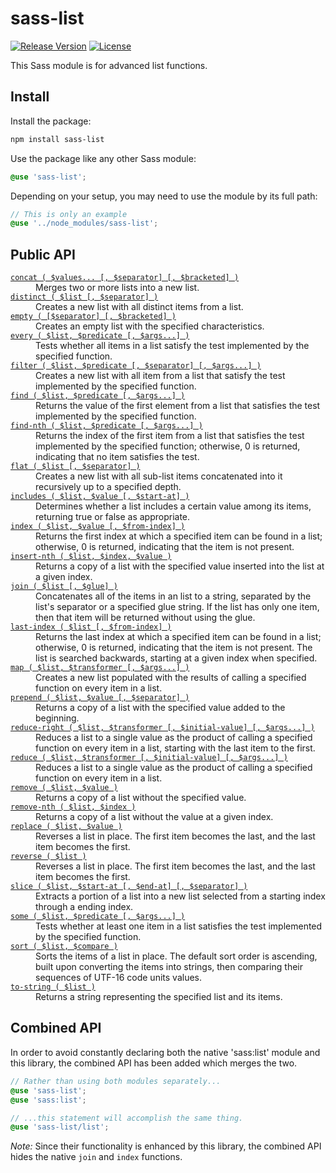 # sass-list

[![Release Version](https://img.shields.io/npm/v/sass-list.svg)](https://www.npmjs.com/package/sass-list)
[![License](https://img.shields.io/badge/License-MIT-blue.svg)](https://opensource.org/licenses/MIT)

This Sass module is for advanced list functions.

## Install

Install the package:

```bash
npm install sass-list
```

Use the package like any other Sass module:

```scss
@use 'sass-list';
```

Depending on your setup, you may need to use the module by its full path:

```scss
// This is only an example
@use '../node_modules/sass-list';
```

## Public API

<dl>
  <dt><code><a href="//github.com/roydukkey/sass-module-list/tree/master/src/list/_concat.sass">concat ( $values... [, $separator] [, $bracketed] )</a></code></dt>
  <dd>Merges two or more lists into a new list.</dd>

  <dt><a href="//github.com/roydukkey/sass-module-list/tree/master/src/list/_distinct.sass"><code>distinct ( $list [, $separator] )</code></a></dt>
  <dd>Creates a new list with all distinct items from a list.</dd>

  <dt><a href="//github.com/roydukkey/sass-module-list/tree/master/src/list/_empty.sass"><code>empty ( [$separator] [, $bracketed] )</code></a></dt>
  <dd>Creates an empty list with the specified characteristics.</dd>

  <dt><a href="//github.com/roydukkey/sass-module-list/tree/master/src/list/_every.sass"><code>every ( $list, $predicate [, $args...] )</code></a></dt>
  <dd>Tests whether all items in a list satisfy the test implemented by the specified function.</dd>

  <dt><a href="//github.com/roydukkey/sass-module-list/tree/master/src/list/_filter.sass"><code>filter ( $list, $predicate [, $separator] [, $args...] )</code></a></dt>
  <dd>Creates a new list with all item from a list that satisfy the test implemented by the specified function.</dd>

  <dt><a href="//github.com/roydukkey/sass-module-list/tree/master/src/list/_find.sass"><code>find ( $list, $predicate [, $args...] )</code></a></dt>
  <dd>Returns the value of the first element from a list that satisfies the test implemented by the specified function.</dd>

  <dt><a href="//github.com/roydukkey/sass-module-list/tree/master/src/list/_find-nth.sass"><code>find-nth ( $list, $predicate [, $args...] )</code></a></dt>
  <dd>Returns the index of the first item from a list that satisfies the test implemented by the specified function; otherwise, 0 is returned, indicating that no item satisfies the test.</dd>

  <dt><a href="//github.com/roydukkey/sass-module-list/tree/master/src/list/_flat.sass"><code>flat ( $list [, $separator] )</code></a></dt>
  <dd>Creates a new list with all sub-list items concatenated into it recursively up to a specified depth.</dd>

  <dt><a href="//github.com/roydukkey/sass-module-list/tree/master/src/list/_includes.sass"><code>includes ( $list, $value [, $start-at] )</code></a></dt>
  <dd>Determines whether a list includes a certain value among its items, returning true or false as appropriate.</dd>

  <dt><a href="//github.com/roydukkey/sass-module-list/tree/master/src/list/_index.sass"><code>index ( $list, $value [, $from-index] )</code></a></dt>
  <dd>Returns the first index at which a specified item can be found in a list; otherwise, 0 is returned, indicating that the item is not present.</dd>

  <dt><a href="//github.com/roydukkey/sass-module-list/tree/master/src/list/_insert-nth.sass"><code>insert-nth ( $list, $index, $value )</code></a></dt>
  <dd>Returns a copy of a list with the specified value inserted into the list at a given index.</dd>

  <dt><a href="//github.com/roydukkey/sass-module-list/tree/master/src/list/_join.sass"><code>join ( $list [, $glue] )</code></a></dt>
  <dd>Concatenates all of the items in an list to a string, separated by the list's separator or a specified glue string. If the list has only one item, then that item will be returned without using the glue.</dd>

  <dt><a href="//github.com/roydukkey/sass-module-list/tree/master/src/list/_last-index.sass"><code>last-index ( $list [, $from-index] )</code></a></dt>
  <dd>Returns the last index at which a specified item can be found in a list; otherwise, 0 is returned, indicating that the item is not present. The list is searched backwards, starting at a given index when specified.</dd>

  <dt><a href="//github.com/roydukkey/sass-module-list/tree/master/src/list/_map.sass"><code>map ( $list, $transformer [, $args...] )</code></a></dt>
  <dd>Creates a new list populated with the results of calling a specified function on every item in a list.</dd>

  <dt><a href="//github.com/roydukkey/sass-module-list/tree/master/src/list/_prepend.sass"><code>prepend ( $list, $value [, $separator] )</code></a></dt>
  <dd>Returns a copy of a list with the specified value added to the beginning.</dd>

  <dt><a href="//github.com/roydukkey/sass-module-list/tree/master/src/list/_reduce-right.sass"><code>reduce-right ( $list, $transformer [, $initial-value] [, $args...] )</code></a></dt>
  <dd>Reduces a list to a single value as the product of calling a specified function on every item in a list, starting with the last item to the first.</dd>

  <dt><a href="//github.com/roydukkey/sass-module-list/tree/master/src/list/_reduce.sass"><code>reduce ( $list, $transformer [, $initial-value] [, $args...] )</code></a></dt>
  <dd>Reduces a list to a single value as the product of calling a specified function on every item in a list.</dd>

  <dt><a href="//github.com/roydukkey/sass-module-list/tree/master/src/list/_remove.sass"><code>remove ( $list, $value )</code></a></dt>
  <dd>Returns a copy of a list without the specified value.</dd>

  <dt><a href="//github.com/roydukkey/sass-module-list/tree/master/src/list/_remove-nth.sass"><code>remove-nth ( $list, $index )</code></a></dt>
  <dd>Returns a copy of a list without the value at a given index.</dd>

  <dt><a href="//github.com/roydukkey/sass-module-list/tree/master/src/list/_replace.sass"><code>replace ( $list, $value )</code></a></dt>
  <dd>Reverses a list in place. The first item becomes the last, and the last item becomes the first.</dd>

  <dt><a href="//github.com/roydukkey/sass-module-list/tree/master/src/list/_reverse.sass"><code>reverse ( $list )</code></a></dt>
  <dd>Reverses a list in place. The first item becomes the last, and the last item becomes the first.</dd>

  <dt><a href="//github.com/roydukkey/sass-module-list/tree/master/src/list/_slice.sass"><code>slice ( $list, $start-at [, $end-at] [, $separator] )</code></a></dt>
  <dd>Extracts a portion of a list into a new list selected from a starting index through a ending index.</dd>

  <dt><a href="//github.com/roydukkey/sass-module-list/tree/master/src/list/_some.sass"><code>some ( $list, $predicate [, $args...] )</code></a></dt>
  <dd>Tests whether at least one item in a list satisfies the test implemented by the specified function.</dd>

  <dt><a href="//github.com/roydukkey/sass-module-list/tree/master/src/list/_sort.sass"><code>sort ( $list, $compare )</code></a></dt>
  <dd>Sorts the items of a list in place. The default sort order is ascending, built upon converting the items into strings, then comparing their sequences of UTF-16 code units values.</dd>

  <dt><a href="//github.com/roydukkey/sass-module-list/tree/master/src/list/_to-string.sass"><code>to-string ( $list )</code></a></dt>
  <dd>Returns a string representing the specified list and its items.</dd>

</dl>

## Combined API

In order to avoid constantly declaring both the native 'sass:list' module and this library, the combined API has been added which merges the two.

```scss
// Rather than using both modules separately...
@use 'sass-list';
@use 'sass:list';

// ...this statement will accomplish the same thing.
@use 'sass-list/list';
```

*Note:* Since their functionality is enhanced by this library, the combined API hides the native `join` and `index` functions.
